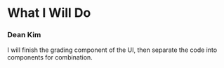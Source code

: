 # What I Will Do
### Dean Kim
I will finish the grading component of the UI, then separate the code into components for combination.